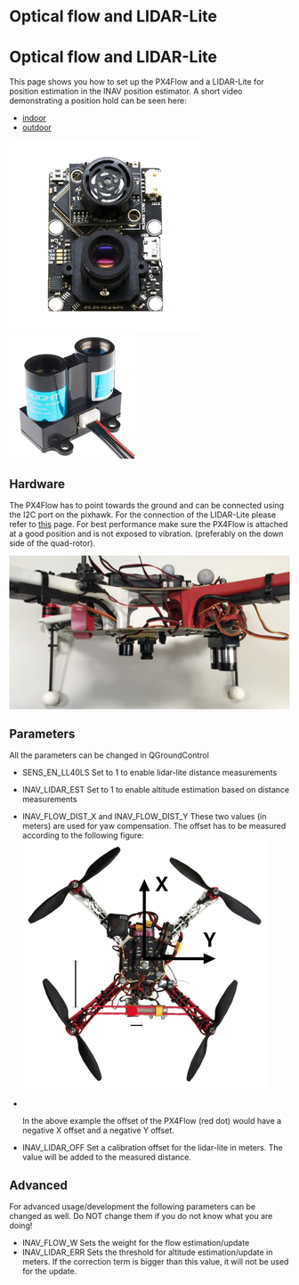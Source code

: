 # Optical flow and LIDAR-Lite

# Optical flow and LIDAR-Lite

This page shows you how to set up the PX4Flow and a LIDAR-Lite for position estimation in the INAV position estimator. A short video demonstrating a position hold can be seen here: 

- [indoor](https://www.youtube.com/watch?v=MtmWYCEEmS8) 
- [outdoor](https://www.youtube.com/watch?v=4MEEeTQiWrQ)

 ![px4flow](../pictures/hardware\px4flow.png)
 ![lidarlite](../pictures/hardware\lidarlite.png)

## Hardware

The PX4Flow has to point towards the ground and can be connected using the I2C port on the pixhawk.
For the connection of the LIDAR-Lite please refer to [this](https://pixhawk.org/peripherals/rangefinder?s[]=lidar) page.
For best performance make sure the PX4Flow is attached at a good position and is not exposed to vibration. (preferably on the down side of the quad-rotor).

 ![flow_lidar_attached](../pictures/hardware\flow_lidar_attached.jpg)

## Parameters

All the parameters can be changed in QGroundControl

- SENS_EN_LL40LS
  Set to 1 to enable lidar-lite distance measurements

- INAV_LIDAR_EST
  Set to 1 to enable altitude estimation based on distance measurements

- INAV_FLOW_DIST_X and INAV_FLOW_DIST_Y
  These two values (in meters) are used for yaw compensation.
  The offset has to be measured according to the following figure:
   ![flowing](../pictures/hardware\px4flow_offset.png)

- ​

  In the above example the offset of the PX4Flow (red dot) would have a negative X offset and a negative Y offset.

- INAV_LIDAR_OFF
  Set a calibration offset for the lidar-lite in meters. The value will be added to the measured distance.

## Advanced

For advanced usage/development the following parameters can be changed as well. Do NOT change them if you do not know what you are doing!

- INAV_FLOW_W
  Sets the weight for the flow estimation/update
- INAV_LIDAR_ERR
  Sets the threshold for altitude estimation/update in meters. If the correction term is bigger than this value, it will not be used for the update.